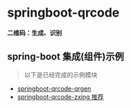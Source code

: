 # springboot-qrcode

**二维码：生成、识别**

## spring-boot 集成(组件)示例

> 以下是已经完成的示例模块

- [springboot-qrcode-qrgen](./springboot-qrcode-qrgen)
- [springboot-qrcode-zxing 推荐](./springboot-qrcode-zxing)

